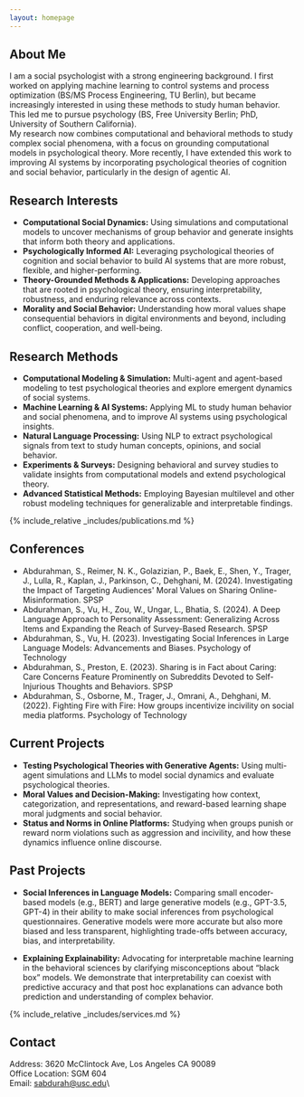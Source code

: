 ```yaml
---
layout: homepage
---
```


## About Me
I am a social psychologist with a strong engineering background. 
I first worked on applying machine learning to control systems and process optimization (BS/MS Process Engineering, TU Berlin), 
but became increasingly interested in using these methods to study human behavior. 
This led me to pursue psychology (BS, Free University Berlin; PhD, University of Southern California).  
My research now combines computational and behavioral methods to study complex social phenomena, with a focus on grounding computational models in psychological theory. 
More recently, I have extended this work to improving AI systems by incorporating psychological theories of cognition and social behavior, particularly in the design of agentic AI.   

## Research Interests

- **Computational Social Dynamics:** Using simulations and computational models to uncover mechanisms of group behavior and generate insights that inform both theory and applications.  
- **Psychologically Informed AI:** Leveraging psychological theories of cognition and social behavior to build AI systems that are more robust, flexible, and higher-performing.  
- **Theory-Grounded Methods & Applications:** Developing approaches that are rooted in psychological theory, ensuring interpretability, robustness, and enduring relevance across contexts.  
- **Morality and Social Behavior:** Understanding how moral values shape consequential behaviors in digital environments and beyond, including conflict, cooperation, and well-being.  

## Research Methods

- **Computational Modeling & Simulation:** Multi-agent and agent-based modeling to test psychological theories and explore emergent dynamics of social systems.
- **Machine Learning & AI Systems:** Applying ML to study human behavior and social phenomena, and to improve AI systems using psychological insights.  
- **Natural Language Processing:** Using NLP to extract psychological signals from text to study human concepts, opinions, and social behavior.  
- **Experiments & Surveys:** Designing behavioral and survey studies to validate insights from computational models and extend psychological theory.
- **Advanced Statistical Methods:** Employing Bayesian multilevel and other robust modeling techniques for generalizable and interpretable findings.

<!-- ## News -->
<!--  -->
<!-- - **[October. 2025]** Coming soon. -->


{% include_relative _includes/publications.md %} 

## Conferences 
- Abdurahman, S., Reimer, N. K., Golazizian, P., Baek, E., Shen, Y., Trager, J., Lulla, R., Kaplan, J., Parkinson, C., Dehghani, M. (2024). Investigating the Impact of Targeting Audiences' Moral Values on Sharing Online-Misinformation. SPSP
- Abdurahman, S., Vu, H., Zou, W., Ungar, L., Bhatia, S. (2024). A Deep Language Approach to Personality Assessment: Generalizing Across Items and Expanding the Reach of Survey-Based Research. SPSP
- Abdurahman, S., Vu, H. (2023). Investigating Social Inferences in Large Language Models: Advancements and Biases. Psychology of Technology
- Abdurahman, S., Preston, E. (2023). Sharing is in Fact about Caring: Care Concerns Feature Prominently on Subreddits Devoted to Self-Injurious Thoughts and Behaviors. SPSP
- Abdurahman, S., Osborne, M., Trager, J., Omrani, A., Dehghani, M. (2022). Fighting Fire with Fire: How groups incentivize incivility on social media platforms. Psychology of Technology

## Current Projects 
- **Testing Psychological Theories with Generative Agents:** Using multi-agent simulations and LLMs to model social dynamics and evaluate psychological theories.  
- **Moral Values and Decision-Making:** Investigating how context, categorization, and representations, and reward-based learning shape moral judgments and social behavior.  
- **Status and Norms in Online Platforms:** Studying when groups punish or reward norm violations such as aggression and incivility, and how these dynamics influence online discourse.  

## Past Projects

- **Social Inferences in Language Models:** Comparing small encoder-based models (e.g., BERT) and large generative models (e.g., GPT-3.5, GPT-4) in their ability to make social inferences from psychological questionnaires. Generative models were more accurate but also more biased and less transparent, highlighting trade-offs between accuracy, bias, and interpretability.  

- **Explaining Explainability:** Advocating for interpretable machine learning in the behavioral sciences by clarifying misconceptions about “black box” models. We demonstrate that interpretability can coexist with predictive accuracy and that post hoc explanations can advance both prediction and understanding of complex behavior.  

{% include_relative _includes/services.md %}

## Contact 
Address: 3620 McClintock Ave, Los Angeles CA 90089\
Office Location: SGM 604\
Email: sabdurah@usc.edu\
<!-- Phone: (XXX) XXX-XXXX --> 


